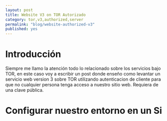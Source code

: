 ```yaml
---
layout: post
title: Website V3 on TOR Autorizado
category: tor,v3,authorized,server
permalink: "blog/website-authorized-v3"
published: yes
---
```


# Introducción

Siempre me llamo la atención todo lo relacionado sobre los servicios bajo TOR, en este caso voy a escribir un post donde enseño como levantar un servicio web version 3 sobre TOR utilizando autenticacion de cliente para que no cualquier persona tenga acceso a nuestro sitio web. Requiera de una clave pública.


# Configurar nuestro entorno en un Si
